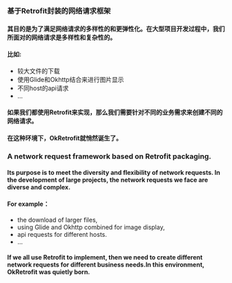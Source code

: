 ### 基于Retrofit封装的网络请求框架
#### 其目的是为了满足网络请求的多样性的和更弹性化。在大型项目开发过程中，我们所面对的网络请求是多样性和复杂性的。
#### 比如:
* 较大文件的下载
* 使用Glide和Okhttp结合来进行图片显示
* 不同host的api请求
* ...
#### 如果我们都使用Retrofit来实现，那么我们需要针对不同的业务需求来创建不同的网络请求。
#### 在这种环境下，OkRetrofit就悄然诞生了。

### A network request framework based on Retrofit packaging. 
#### Its purpose is to meet the diversity and flexibility of network requests. In the development of large projects, the network requests we face are diverse and complex. 
#### For example： 
* the download of larger files, 
* using Glide and Okhttp combined for image display, 
* api requests for different hosts. 
* ...
#### If we all use Retrofit to implement, then we need to create different network requests for different business needs.In this environment, OkRetrofit was quietly born.
